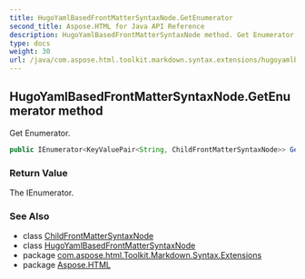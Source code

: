 ```yaml
---
title: HugoYamlBasedFrontMatterSyntaxNode.GetEnumerator
second_title: Aspose.HTML for Java API Reference
description: HugoYamlBasedFrontMatterSyntaxNode method. Get Enumerator
type: docs
weight: 30
url: /java/com.aspose.html.toolkit.markdown.syntax.extensions/hugoyamlbasedfrontmattersyntaxnode/getenumerator/
---
```

## HugoYamlBasedFrontMatterSyntaxNode.GetEnumerator method

Get Enumerator.

```java
public IEnumerator<KeyValuePair<String, ChildFrontMatterSyntaxNode>> GetEnumerator()
```

### Return Value

The IEnumerator.

### See Also

* class [ChildFrontMatterSyntaxNode](../../childfrontmattersyntaxnode/)
* class [HugoYamlBasedFrontMatterSyntaxNode](../)
* package [com.aspose.html.Toolkit.Markdown.Syntax.Extensions](../../hugoyamlbasedfrontmattersyntaxnode/)
* package [Aspose.HTML](../../../)
